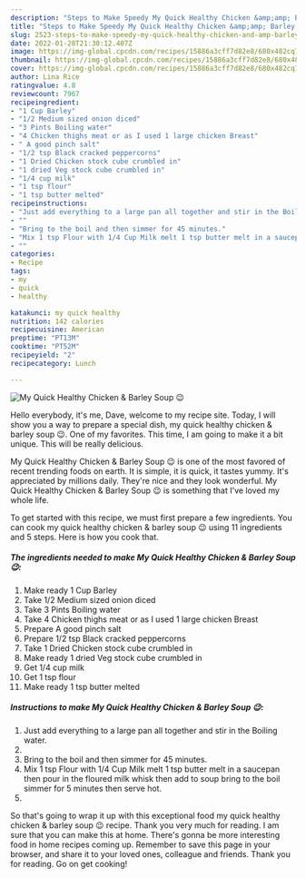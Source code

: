 ```yaml
---
description: "Steps to Make Speedy My Quick Healthy Chicken &amp;amp; Barley Soup 😉"
title: "Steps to Make Speedy My Quick Healthy Chicken &amp;amp; Barley Soup 😉"
slug: 2523-steps-to-make-speedy-my-quick-healthy-chicken-and-amp-barley-soup
date: 2022-01-28T21:30:12.407Z
image: https://img-global.cpcdn.com/recipes/15886a3cff7d82e8/680x482cq70/my-quick-healthy-chicken-barley-soup-recipe-main-photo.jpg
thumbnail: https://img-global.cpcdn.com/recipes/15886a3cff7d82e8/680x482cq70/my-quick-healthy-chicken-barley-soup-recipe-main-photo.jpg
cover: https://img-global.cpcdn.com/recipes/15886a3cff7d82e8/680x482cq70/my-quick-healthy-chicken-barley-soup-recipe-main-photo.jpg
author: Lina Rice
ratingvalue: 4.8
reviewcount: 7967
recipeingredient:
- "1 Cup Barley"
- "1/2 Medium sized onion diced"
- "3 Pints Boiling water"
- "4 Chicken thighs meat or as I used 1 large chicken Breast"
- " A good pinch salt"
- "1/2 tsp Black cracked peppercorns"
- "1 Dried Chicken stock cube crumbled in"
- "1 dried Veg stock cube crumbled in"
- "1/4 cup milk"
- "1 tsp flour"
- "1 tsp butter melted"
recipeinstructions:
- "Just add everything to a large pan all together and stir in the Boiling water."
- ""
- "Bring to the boil and then simmer for 45 minutes."
- "Mix 1 tsp Flour with 1/4 Cup Milk melt 1 tsp butter melt in a saucepan then pour in the floured milk whisk then add to soup bring to the boil simmer for 5 minutes then serve hot."
- ""
categories:
- Recipe
tags:
- my
- quick
- healthy

katakunci: my quick healthy 
nutrition: 142 calories
recipecuisine: American
preptime: "PT13M"
cooktime: "PT52M"
recipeyield: "2"
recipecategory: Lunch

---
```



![My Quick Healthy Chicken &amp; Barley Soup 😉](https://img-global.cpcdn.com/recipes/15886a3cff7d82e8/680x482cq70/my-quick-healthy-chicken-barley-soup-recipe-main-photo.jpg)

Hello everybody, it's me, Dave, welcome to my recipe site. Today, I will show you a way to prepare a special dish, my quick healthy chicken &amp; barley soup 😉. One of my favorites. This time, I am going to make it a bit unique. This will be really delicious.



My Quick Healthy Chicken &amp; Barley Soup 😉 is one of the most favored of recent trending foods on earth. It is simple, it is quick, it tastes yummy. It's appreciated by millions daily. They're nice and they look wonderful. My Quick Healthy Chicken &amp; Barley Soup 😉 is something that I've loved my whole life.


To get started with this recipe, we must first prepare a few ingredients. You can cook my quick healthy chicken &amp; barley soup 😉 using 11 ingredients and 5 steps. Here is how you cook that.

<!--inarticleads1-->

##### The ingredients needed to make My Quick Healthy Chicken &amp; Barley Soup 😉:

1. Make ready 1 Cup Barley
1. Take 1/2 Medium sized onion diced
1. Take 3 Pints Boiling water
1. Take 4 Chicken thighs meat or as I used 1 large chicken Breast
1. Prepare  A good pinch salt
1. Prepare 1/2 tsp Black cracked peppercorns
1. Take 1 Dried Chicken stock cube crumbled in
1. Make ready 1 dried Veg stock cube crumbled in
1. Get 1/4 cup milk
1. Get 1 tsp flour
1. Make ready 1 tsp butter melted




<!--inarticleads2-->

##### Instructions to make My Quick Healthy Chicken &amp; Barley Soup 😉:

1. Just add everything to a large pan all together and stir in the Boiling water.
1. 
1. Bring to the boil and then simmer for 45 minutes.
1. Mix 1 tsp Flour with 1/4 Cup Milk melt 1 tsp butter melt in a saucepan then pour in the floured milk whisk then add to soup bring to the boil simmer for 5 minutes then serve hot.
1. 




So that's going to wrap it up with this exceptional food my quick healthy chicken &amp; barley soup 😉 recipe. Thank you very much for reading. I am sure that you can make this at home. There's gonna be more interesting food in home recipes coming up. Remember to save this page in your browser, and share it to your loved ones, colleague and friends. Thank you for reading. Go on get cooking!
